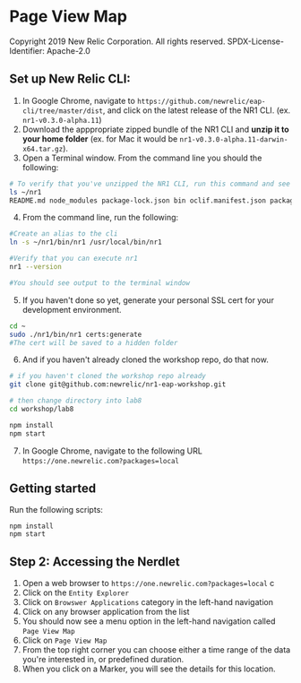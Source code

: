 # Page View Map
Copyright 2019 New Relic Corporation. All rights reserved.
SPDX-License-Identifier: Apache-2.0


## Set up New Relic CLI:

1. In Google Chrome, navigate to `https://github.com/newrelic/eap-cli/tree/master/dist`, and click on the latest release of the NR1 CLI. (ex. `nr1-v0.3.0-alpha.11`)
2. Download the apppropriate zipped bundle of the NR1 CLI and **unzip it to your home folder** (ex. for Mac it would be `nr1-v0.3.0-alpha.11-darwin-x64.tar.gz`).
3. Open a Terminal window. From the command line you should the following:

```bash
# To verify that you've unzipped the NR1 CLI, run this command and see similar output
ls ~/nr1
README.md node_modules package-lock.json bin oclif.manifest.json package.json
```

4. From the command line, run the following:

```bash
#Create an alias to the cli
ln -s ~/nr1/bin/nr1 /usr/local/bin/nr1

#Verify that you can execute nr1
nr1 --version

#You should see output to the terminal window
```

5. If you haven't done so yet, generate your personal SSL cert for your development environment.

```bash
cd ~
sudo ./nr1/bin/nr1 certs:generate
#The cert will be saved to a hidden folder
```

6. And if you haven't already cloned the workshop repo, do that now.

```bash
# if you haven't cloned the workshop repo already
git clone git@github.com:newrelic/nr1-eap-workshop.git

# then change directory into lab8
cd workshop/lab8

npm install
npm start
```

7. In Google Chrome, navigate to the following URL `https://one.newrelic.com?packages=local`


## Getting started

Run the following scripts:

```
npm install
npm start
```
## Step 2: Accessing the Nerdlet

1. Open a web browser to `https://one.newrelic.com?packages=local` c
2. Click on the `Entity Explorer`
3. Click on `Browswer Applications` category in the left-hand navigation
4. Click on any browser application from the list
5. You should now see a menu option in the left-hand navigation called `Page View Map`
6. Click on `Page View Map`
7. From the top right corner you can choose either a time range of the data you're interested in, or predefined duration.
8. When you click on a Marker, you will see the details for this location.